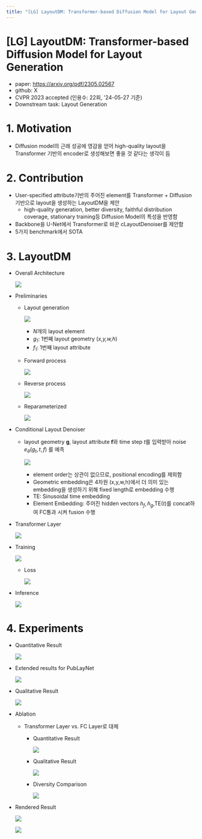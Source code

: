 ```yaml
---
title: "[LG] LayoutDM: Transformer-based Diffusion Model for Layout Generation"
---
```

# [LG] LayoutDM: Transformer-based Diffusion Model for Layout Generation

- paper: https://arxiv.org/pdf/2305.02567
- github: X
- CVPR 2023 accepted (인용수: 22회, '24-05-27 기준)
- Downstream task: Layout Generation

# 1. Motivation

- Diffusion model의 근래 성공에 영감을 얻어 high-quality layout을 Transformer 기반의 encoder로 생성해보면 좋을 것 같다는 생각이 듬

# 2. Contribution

- User-specified attribute기반의 주어진 element를 Transformer + Diffusion 기반으로 layout을 생성하는 LayoutDM을 제안
  - high-quality generation, better diversity, faithful distribution coverage, stationary training등 Diffusion Model의 특성을 반영함
- Backbone을 U-Net에서 Transformer로 바꾼 cLayoutDenoiser를 제안함
- 5가지 benchmark에서 SOTA

# 3. LayoutDM

- Overall Architecture

  ![](../images/2024-05-27/%EC%8A%A4%ED%81%AC%EB%A6%B0%EC%83%B7%202024-05-27%2023-17-52.png)

- Preliminaries

  - Layout generation

    ![](../images/2024-05-27/%EC%8A%A4%ED%81%AC%EB%A6%B0%EC%83%B7%202024-05-27%2023-20-05.png)

    - *N*개의 layout element
    - $g_1$: 1번째 layout geometry (*x,y,w,h*)
    - $f_1$: 1번째 layout attribute

  - Forward process

    ![](../images/2024-05-27/%EC%8A%A4%ED%81%AC%EB%A6%B0%EC%83%B7%202024-05-27%2023-21-35.png)

  - Reverse process

    ![](../images/2024-05-27/%EC%8A%A4%ED%81%AC%EB%A6%B0%EC%83%B7%202024-05-27%2023-21-57.png)

  - Reparameterized

    ![](../images/2024-05-27/%EC%8A%A4%ED%81%AC%EB%A6%B0%EC%83%B7%202024-05-27%2023-22-08.png)

- Conditional Layout Denoiser

  - layout geometry **g**, layout attribute **f**와 time step *t*를 입력받아 noise $e_{\theta}(g_t, t, f)$ 를 예측

    ![](../images/2024-05-27/%EC%8A%A4%ED%81%AC%EB%A6%B0%EC%83%B7%202024-05-27%2023-24-00.png)

    - element order는 상관이 없으므로, positional encoding를 제외함
    - Geometric embedding은 4차원 (x,y,w,h)에서 더 의미 있는 embedding을 생성하기 위해 fixed length로 embedding 수행
    - TE: Sinusoidal time embedding 
    - Element Embedding: 주어진 hidden vectors $h_f, h_g$,TE(*t*)를 concat하여 FC통과 시켜 fusion 수행 

- Transformer Layer

  ![](../images/2024-05-27/%EC%8A%A4%ED%81%AC%EB%A6%B0%EC%83%B7%202024-05-27%2023-26-34.png)

- Training

  ![](../images/2024-05-27/%EC%8A%A4%ED%81%AC%EB%A6%B0%EC%83%B7%202024-05-27%2023-26-45.png)

  - Loss

    ![](../images/2024-05-27/%EC%8A%A4%ED%81%AC%EB%A6%B0%EC%83%B7%202024-05-27%2023-27-15.png)

- Inference

  ![](../images/2024-05-27/%EC%8A%A4%ED%81%AC%EB%A6%B0%EC%83%B7%202024-05-27%2023-27-02.png)

# 4. Experiments

- Quantitative Result

  ![](../images/2024-05-27/%EC%8A%A4%ED%81%AC%EB%A6%B0%EC%83%B7%202024-05-27%2023-27-35.png)

- Extended results for PubLayNet

  ![](../images/2024-05-27/%EC%8A%A4%ED%81%AC%EB%A6%B0%EC%83%B7%202024-05-27%2023-28-03.png)

- Qualitative Result

  ![](../images/2024-05-27/%EC%8A%A4%ED%81%AC%EB%A6%B0%EC%83%B7%202024-05-27%2023-29-07.png)

- Ablation 

  - Transformer Layer vs. FC Layer로 대체

    - Quantitative Result

      ![](../images/2024-05-27/%EC%8A%A4%ED%81%AC%EB%A6%B0%EC%83%B7%202024-05-27%2023-28-39.png)

    - Qualitative Result

      ![](../images/2024-05-27/%EC%8A%A4%ED%81%AC%EB%A6%B0%EC%83%B7%202024-05-27%2023-29-28.png)

    - Diversity Comparison

      ![](../images/2024-05-27/%EC%8A%A4%ED%81%AC%EB%A6%B0%EC%83%B7%202024-05-27%2023-30-05.png)

- Rendered Result

  ![](../images/2024-05-27/%EC%8A%A4%ED%81%AC%EB%A6%B0%EC%83%B7%202024-05-27%2023-30-26.png)

  ![](../images/2024-05-27/%EC%8A%A4%ED%81%AC%EB%A6%B0%EC%83%B7%202024-05-27%2023-31-03.png)
